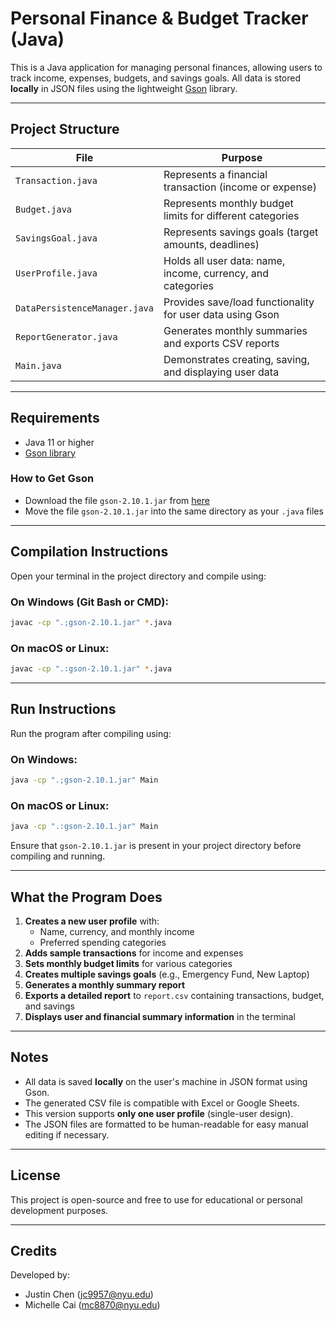 # Personal Finance & Budget Tracker (Java)

This is a Java application for managing personal finances, allowing users to track income, expenses, budgets, and savings goals. All data is stored **locally** in JSON files using the lightweight [Gson](https://github.com/google/gson) library.

---

## Project Structure

| File                          | Purpose                                                   |
|-------------------------------|-----------------------------------------------------------|
| `Transaction.java`            | Represents a financial transaction (income or expense)    |
| `Budget.java`                 | Represents monthly budget limits for different categories |
| `SavingsGoal.java`            | Represents savings goals (target amounts, deadlines)      |
| `UserProfile.java`            | Holds all user data: name, income, currency, and categories |
| `DataPersistenceManager.java` | Provides save/load functionality for user data using Gson |
| `ReportGenerator.java`        | Generates monthly summaries and exports CSV reports       |
| `Main.java`                   | Demonstrates creating, saving, and displaying user data   |

---

## Requirements

- Java 11 or higher
- [Gson library](https://github.com/google/gson)

### How to Get Gson

- Download the file `gson-2.10.1.jar` from [here](https://repo1.maven.org/maven2/com/google/code/gson/gson/2.10.1/gson-2.10.1.jar)
- Move the file `gson-2.10.1.jar` into the same directory as your `.java` files

---

## Compilation Instructions

Open your terminal in the project directory and compile using:

### On Windows (Git Bash or CMD):
```bash
javac -cp ".;gson-2.10.1.jar" *.java
```

### On macOS or Linux:
```bash
javac -cp ".:gson-2.10.1.jar" *.java
```

---

## Run Instructions

Run the program after compiling using:

### On Windows:
```bash
java -cp ".;gson-2.10.1.jar" Main
```

### On macOS or Linux:
```bash
java -cp ".:gson-2.10.1.jar" Main
```

Ensure that `gson-2.10.1.jar` is present in your project directory before compiling and running.

---

## What the Program Does

1. **Creates a new user profile** with:
   - Name, currency, and monthly income
   - Preferred spending categories
2. **Adds sample transactions** for income and expenses
3. **Sets monthly budget limits** for various categories
4. **Creates multiple savings goals** (e.g., Emergency Fund, New Laptop)
5. **Generates a monthly summary report**
6. **Exports a detailed report** to `report.csv` containing transactions, budget, and savings
7. **Displays user and financial summary information** in the terminal

---

## Notes

- All data is saved **locally** on the user's machine in JSON format using Gson.
- The generated CSV file is compatible with Excel or Google Sheets.
- This version supports **only one user profile** (single-user design).
- The JSON files are formatted to be human-readable for easy manual editing if necessary.

---

## License

This project is open-source and free to use for educational or personal development purposes.

---

## Credits

Developed by:
- Justin Chen (jc9957@nyu.edu)
- Michelle Cai (mc8870@nyu.edu)
